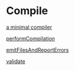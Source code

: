 # Compile

[a minimal compiler](https://github.com/microsoft/TypeScript/wiki/Using-the-Compiler-API#a-minimal-compiler)

[performCompilation](https://github.com/microsoft/TypeScript/blob/6357c89c52c86f7c82ea17c3660efcc2a1a12915/src/executeCommandLine/executeCommandLine.ts#L894-L925)

[emitFilesAndReportErrors](https://github.com/microsoft/TypeScript/blob/6357c89c52c86f7c82ea17c3660efcc2a1a12915/src/compiler/watch.ts#L559)

[validate](https://github.com/microsoft/TypeChat/blob/4a9089bf8ca11954f92e30b03da082a6f782046f/typescript/src/ts/validate.ts#L52-L65)
